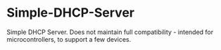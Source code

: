 # Simple-DHCP-Server
Simple DHCP Server. Does not maintain full compatibility - intended for microcontrollers, to support a few devices.
